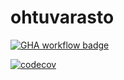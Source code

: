 # ohtuvarasto
<a href="https://github.com/JVilo/ohtuvarasto/actions">![GHA workflow badge](https://github.com/JVilo/ohtuvarasto/workflows/CI/badge.svg)</a>

[![codecov](https://codecov.io/gh/JVilo/ohtuvarasto/graph/badge.svg?token=3HHDWF7G9R)](https://codecov.io/gh/JVilo/ohtuvarasto)
